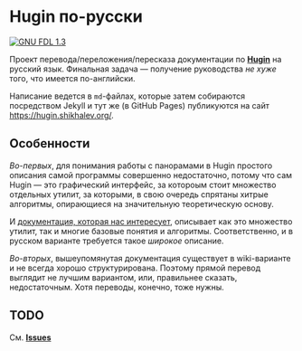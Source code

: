 # Hugin по-русски

[![GNU FDL 1.3][badge]][license]

Проект перевода/переложения/пересказа документации по **[Hugin][hugin]** на русский язык. Финальная задача — получение
руководства *не хуже* того, что имеется по-английски.

Написание ведется в `md`-файлах, которые затем собираются посредством Jekyll и тут же (в GitHub Pages) публикуются на сайт
<https://hugin.shikhalev.org/>.

## Особенности

*Во-первых*, для понимания работы с панорамами в Hugin простого описания самой программы совершенно недостаточно, потому что
сам Hugin — это графический интерфейс, за котороым стоит множество отдельных утилит, за которыми, в свою очередь спрятаны
хитрые алгоритмы, опирающиеся на значительную теоретическую основу.

И [документация, которая нас интересует][doc], описывает как это множество утилит, так и многие базовые понятия и алгоритмы.
Соответственно, и в русском варианте требуется такое *широкое* описание.

*Во-вторых*, вышеупомянутая документация существует в wiki-варианте и не всегда хорошо структурирована. Поэтому прямой перевод
выглядит не лучшим вариантом, или, правильнее сказать, недостаточным. Хотя переводы, конечно, тоже нужны.

## TODO

См. **[Issues](https://github.com/shikhalev/hugin_doc_ru/issues)**

[hugin]: https://wiki.panotools.org/Hugin
[doc]: https://wiki.panotools.org/Main_Page
[badge]: https://img.shields.io/badge/license-GNU%20FDL%201.3-blue
[license]: LICENSE

